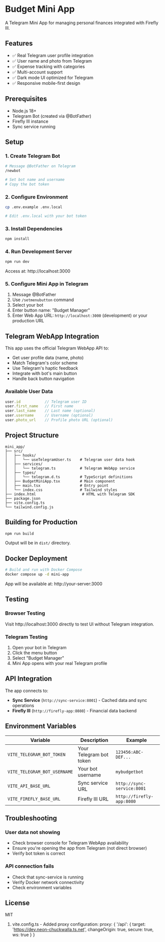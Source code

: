 # Budget Mini App

A Telegram Mini App for managing personal finances integrated with Firefly III.

## Features

- ✅ Real Telegram user profile integration
- ✅ User name and photo from Telegram
- ✅ Expense tracking with categories
- ✅ Multi-account support
- ✅ Dark mode UI optimized for Telegram
- ✅ Responsive mobile-first design

## Prerequisites

- Node.js 18+
- Telegram Bot (created via @BotFather)
- Firefly III instance
- Sync service running

## Setup

### 1. Create Telegram Bot

```bash
# Message @BotFather on Telegram
/newbot

# Set bot name and username
# Copy the bot token
```

### 2. Configure Environment

```bash
cp .env.example .env.local

# Edit .env.local with your bot token
```

### 3. Install Dependencies

```bash
npm install
```

### 4. Run Development Server

```bash
npm run dev
```

Access at: http://localhost:3000

### 5. Configure Mini App in Telegram

1. Message @BotFather
2. Use `/setmenubutton` command
3. Select your bot
4. Enter button name: "Budget Manager"
5. Enter Web App URL: `http://localhost:3000` (development) or your production URL

## Telegram WebApp Integration

This app uses the official Telegram WebApp API to:

- Get user profile data (name, photo)
- Match Telegram's color scheme
- Use Telegram's haptic feedback
- Integrate with bot's main button
- Handle back button navigation

### Available User Data

```typescript
user.id           // Telegram user ID
user.first_name   // First name
user.last_name    // Last name (optional)
user.username     // Username (optional)
user.photo_url    // Profile photo URL (optional)
```

## Project Structure

```
mini_app/
├── src/
│   ├── hooks/
│   │   └── useTelegramUser.ts    # Telegram user data hook
│   ├── services/
│   │   └── telegram.ts           # Telegram WebApp service
│   ├── types/
│   │   └── telegram.d.ts         # TypeScript definitions
│   ├── BudgetMiniApp.tsx         # Main component
│   ├── main.tsx                  # Entry point
│   └── index.css                 # Tailwind styles
├── index.html                     # HTML with Telegram SDK
├── package.json
├── vite.config.ts
└── tailwind.config.js
```

## Building for Production

```bash
npm run build
```

Output will be in `dist/` directory.

## Docker Deployment

```bash
# Build and run with Docker Compose
docker compose up -d mini-app
```

App will be available at: http://your-server:3000

## Testing

### Browser Testing

Visit http://localhost:3000 directly to test UI without Telegram integration.

### Telegram Testing

1. Open your bot in Telegram
2. Click the menu button
3. Select "Budget Manager"
4. Mini App opens with your real Telegram profile

## API Integration

The app connects to:

- **Sync Service** (`http://sync-service:8001`) - Cached data and sync operations
- **Firefly III** (`http://firefly-app:8080`) - Financial data backend

## Environment Variables

| Variable | Description | Example |
|----------|-------------|---------|
| `VITE_TELEGRAM_BOT_TOKEN` | Your Telegram bot token | `123456:ABC-DEF...` |
| `VITE_TELEGRAM_BOT_USERNAME` | Your bot username | `mybudgetbot` |
| `VITE_API_BASE_URL` | Sync service URL | `http://sync-service:8001` |
| `VITE_FIREFLY_BASE_URL` | Firefly III URL | `http://firefly-app:8080` |

## Troubleshooting

### User data not showing

- Check browser console for Telegram WebApp availability
- Ensure you're opening the app from Telegram (not direct browser)
- Verify bot token is correct

### API connection fails

- Check that sync-service is running
- Verify Docker network connectivity
- Check environment variables

## License

MIT



  1. vite.config.ts - Added proxy configuration:
  proxy: {
    '/api': {
      target: 'https://dev.neon-chuckwalla.ts.net',
      changeOrigin: true,
      secure: true,
      ws: true
    }
  }